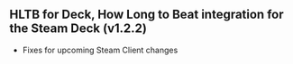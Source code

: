 ## HLTB for Deck, How Long to Beat integration for the Steam Deck (v1.2.2)

- Fixes for upcoming Steam Client changes